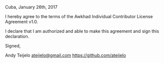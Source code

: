 Cuba, January 26th, 2017

I hereby agree to the terms of the Awkhad Individual Contributor License
Agreement v1.0.

I declare that I am authorized and able to make this agreement and sign this
declaration.

Signed,

Andy Teijelo <ateijelo@gmail.com> https://github.com/ateijelo
